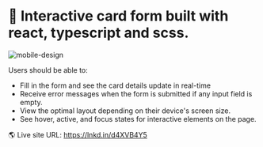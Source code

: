 # 🎉 Interactive card form built with react, typescript and scss.

![mobile-design](https://user-images.githubusercontent.com/89190087/212183474-37d1f453-501b-463f-95b4-7b96f52d03b2.jpg)

Users should be able to:
- Fill in the form and see the card details update in real-time
- Receive error messages when the form is submitted if any input field is empty.
- View the optimal layout depending on their device's screen size.
- See hover, active, and focus states for interactive elements on the page.

🌎 Live site URL: https://lnkd.in/d4XVB4Y5
